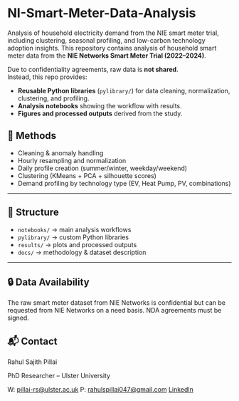 # NI-Smart-Meter-Data-Analysis
Analysis of household electricity demand from the NIE smart meter trial, including clustering, seasonal profiling, and low-carbon technology adoption insights.
This repository contains analysis of household smart meter data from 
the **NIE Networks Smart Meter Trial (2022–2024)**.  

Due to confidentiality agreements, raw data is **not shared**.  
Instead, this repo provides:
- **Reusable Python libraries** (`pylibrary/`) for data cleaning, 
  normalization, clustering, and profiling.
- **Analysis notebooks** showing the workflow with results.
- **Figures and processed outputs** derived from the study.


## 📌 Methods
- Cleaning & anomaly handling  
- Hourly resampling and normalization  
- Daily profile creation (summer/winter, weekday/weekend)  
- Clustering (KMeans + PCA + silhouette scores)  
- Demand profiling by technology type (EV, Heat Pump, PV, combinations)  

---

## 📂 Structure
- `notebooks/` → main analysis workflows  
- `pylibrary/` → custom Python libraries  
- `results/` → plots and processed outputs  
- `docs/` → methodology & dataset description  

---

## 🔒 Data Availability
The raw smart meter dataset from NIE Networks is confidential but can be requested from NIE Networks on a need basis. NDA agreements must be signed. 

## 📬 Contact
Rahul Sajith Pillai

PhD Researcher – Ulster University

W: pillai-rs@ulster.ac.uk
P: rahulspillai047@gmail.com
[LinkedIn](linkedin.com/in/rahul-sajith-p-02a7b6a3)
